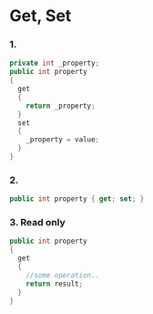 # Get, Set

### 1. 
```cs
private int _property;
public int property
{
  get
  {
    return _property;
  }
  set
  {
    _property = value;
  }
}
```

### 2. 
```cs
public int property { get; set; }
```

### 3. Read only
```cs
public int property
{
  get 
  {
    //some operation..
    return result;
  }
}
```
